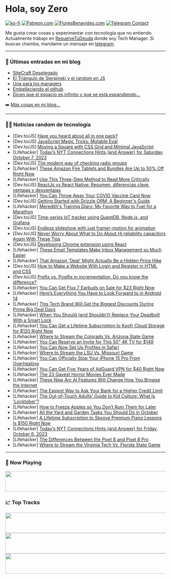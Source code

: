 # Hola, soy Zero

[![ko-fi](https://ko-fi.com/img/githubbutton_sm.svg)](https://ko-fi.com/J3J4N0LUK)
[![Patreon.com](https://img.shields.io/endpoint.svg?url=https%3A%2F%2Fshieldsio-patreon.vercel.app%2Fapi%3Fusername%3Dzerodragon%26type%3Dpatrons&style=for-the-badge)](https://patreon.com/zerodragon)
[![FloresBenavides.com](https://img.shields.io/website?down_message=oops&label=MiBlog&style=for-the-badge&up_message=online&url=https%3A%2F%2Ffloresbenavides.com)](https://floresbenavides.com)
[![Telegram Contact](https://img.shields.io/badge/escr%C3%ADbeme-ZeroDragon-%2326A5E4?style=for-the-badge&logo=telegram)](https://t.me/zerodragon)

Me gusta crear cosas y experimentar con tecnología que no entiendo.
Actualmente trabajo en [ResuelveTuDeuda](http://github.com/resuelve) donde soy Tech Manager.
Si buscas chamba, mandame un mensaje en [telegram](https://t.me/zerodragon).

---

### 📕 Últimas entradas en mi blog
<!-- BLOG-POST-LIST:START -->
- [SiteCraft Desplegado](https://floresbenavides.com/sitecraft-desplegado/)
- [El Triángulo de Sierpinski y el random en JS](https://floresbenavides.com/el-triangulo-de-sierpinski-y-el-random-en-js/)
- [Una para los managers](https://floresbenavides.com/una-para-los-managers/)
- [Embelleciendo el github](https://floresbenavides.com/embelleciendo-el-github/)
- [Dicen que el espacio es infinito y que se está expandiendo…](https://floresbenavides.com/dicen-que-el-espacio-es-infinito-y-que-se-esta-expandiendo/)
<!-- BLOG-POST-LIST:END -->

➡️ [Más cosas en mi blog...](https://floresbenavides.com)

---

### 👨‍💻 Noticias random de tecnología
<!-- TECH-POSTS:START -->
- [Dev.to/JS] [Have you heard about all in one pack?](https://dev.to/da7483/have-you-heard-about-all-in-one-pack-3b2o)
- [Dev.to/JS] [JavaScript Magic Tricks: Mutable Eval](https://dev.to/__28f08df2bb06aae67f97/javascript-magic-tricks-mutable-eval-2496)
- [Dev.to/JS] [Moving a Square with CSS Grid and Minimal JavaScript](https://dev.to/jcvb/moving-a-square-with-css-grid-and-minimal-javascript-2lal)
- [Lifehacker] [Today’s NYT Connections Hints &lpar;and Answer&rpar; for Saturday, October 7, 2023](https://lifehacker.com/nyt-connections-answer-today-october-7-2023-1850904847)
- [Dev.to/JS] [The modern way of checking radio groups](https://dev.to/latz/the-modern-way-of-checking-radio-groups-9j9)
- [Lifehacker] [These Amazon Fire Tablets and Bundles Are Up to 50% Off Right Now](https://lifehacker.com/these-amazon-fire-tablets-and-bundles-are-up-to-50-off-1850908376)
- [Lifehacker] [Use This Three-Step Method to Read More Critically](https://lifehacker.com/use-this-three-step-method-to-read-more-critically-1850907822)
- [Dev.to/JS] [ReactJs vs React Native: Resumen, diferencias clave, ventajas y desventajas](https://dev.to/ccaracach/reactjs-vs-react-native-resumen-diferencias-clave-ventajas-y-desventajas-1jmh)
- [Lifehacker] [You Can Throw Away Your COVID Vaccine Card Now](https://lifehacker.com/you-can-throw-away-your-covid-vaccine-card-now-1850907656)
- [Dev.to/JS] [Getting Started with Drizzle ORM: A Beginner&#39;s Guide](https://dev.to/franciscomendes10866/getting-started-with-drizzle-orm-a-beginners-tutorial-4782)
- [Lifehacker] [Meredith&#39;s Training Diary: My Favorite Way to Fuel for a Marathon](https://lifehacker.com/what-to-eat-before-and-during-a-marathon-1850907648)
- [Dev.to/JS] [Time-series IoT tracker using QuestDB, Node.js, and Grafana](https://dev.to/questdb/time-series-iot-tracker-using-questdb-nodejs-and-grafana-51ii)
- [Dev.to/JS] [Endless slideshow with just framer-motion for animation](https://dev.to/seniorui/endless-slideshow-with-just-framer-motion-for-animation-1jpe)
- [Dev.to/JS] [Never Worry About What to Do About Hi reliability capacitors Again With These Tips](https://dev.to/w46p38fb/never-worry-about-what-to-do-about-hi-reliability-capacitors-again-with-these-tips-2dlo)
- [Dev.to/JS] [Developing Chrome extension using React](https://dev.to/sanujbansal/developing-chrome-extension-using-react-2ena)
- [Lifehacker] [These Email Templates Make Inbox Management so Much Easier](https://lifehacker.com/these-email-templates-make-inbox-management-so-much-eas-1850907511)
- [Lifehacker] [That Amazon &#39;Deal&#39; Might Actually Be a Hidden Price Hike](https://lifehacker.com/that-amazon-deal-might-actually-be-a-hidden-price-hike-1849649849)
- [Dev.to/JS] [How to Make a Website With Login and Register in HTML and CSS](https://dev.to/onlineittutstutorials/how-to-make-a-website-with-login-and-register-in-html-and-css-36o2)
- [Dev.to/JS] [Prefix vs. Postfix in incrementation. Do you know the difference?](https://dev.to/jsowinska/prefix-vs-postfix-in-incrementation-do-you-know-the-difference-39i3)
- [Lifehacker] [You Can Get Flux 7 Earbuds on Sale for $23 Right Now](https://lifehacker.com/you-can-get-flux-7-earbuds-on-sale-for-23-right-now-1850899669)
- [Lifehacker] [Here’s Everything You Have to Look Forward to in Android 14](https://lifehacker.com/android-14-best-new-features-1850907386)
- [Lifehacker] [This Tech Brand Will Get the Biggest Discounts During Prime Big Deal Days](https://lifehacker.com/prime-day-is-best-for-exactly-one-type-of-tech-1849164435)
- [Lifehacker] [When You Should &lpar;and Shouldn&#39;t&rpar; Replace Your Deadbolt With a Smart Lock](https://lifehacker.com/smart-lock-vs-traditional-deadbolt-1850907262)
- [Lifehacker] [You Can Get a Lifetime Subscription to Koofr Cloud Storage for $120 Right Now](https://lifehacker.com/you-can-get-a-lifetime-subscription-to-koofr-cloud-stor-1850892687)
- [Lifehacker] [Where to Stream the Colorado Vs. Arizona State Game](https://lifehacker.com/where-to-stream-the-colorado-vs-arizona-state-game-1850907119)
- [Lifehacker] [You Can Reserve an Invite for This 50&quot; 4K TV for $149](https://lifehacker.com/you-can-reserve-an-invite-for-this-50-4k-tv-for-149-1850904808)
- [Lifehacker] [You Can Now Set Up Profiles in Safari](https://lifehacker.com/how-to-use-profiles-in-safari-1850906118)
- [Lifehacker] [Where to Stream the LSU Vs. Missouri Game](https://lifehacker.com/where-to-watch-the-lsu-vs-missouri-game-1850905184)
- [Lifehacker] [You Can Officially Stop Your iPhone 15 Pro From Overheating](https://lifehacker.com/iphone-15-pro-overheating-1850891798)
- [Lifehacker] [You Can Get Five Years of AdGuard VPN for $40 Right Now](https://lifehacker.com/you-can-get-five-years-of-adguard-vpn-for-40-right-now-1850891907)
- [Lifehacker] [The 23 Gayest Horror Movies Ever Made](https://lifehacker.com/the-23-gayest-horror-movies-ever-made-1850902784)
- [Lifehacker] [These New Arc Al Features Will Change How You Browse the Internet](https://lifehacker.com/these-new-arc-al-features-will-change-how-you-browse-th-1850905895)
- [Lifehacker] [The Easiest Way to Ask Your Bank for a Higher Credit Limit](https://lifehacker.com/the-easiest-way-to-ask-your-bank-for-a-higher-credit-li-1850903120)
- [Lifehacker] [The Out-of-Touch Adults&#39; Guide to Kid Culture: What Is &#39;Locktober&#39;?](https://lifehacker.com/the-out-of-touch-adults-guide-to-kid-culture-what-is-l-1850905693)
- [Lifehacker] [How to Freeze Apples so You Don’t Ruin Them for Later](https://lifehacker.com/how-to-freeze-apples-so-you-don-t-ruin-them-for-later-1850904637)
- [Lifehacker] [All the Yard and Garden Tasks You Should Do in October](https://lifehacker.com/all-the-yard-and-garden-tasks-you-should-do-in-october-1850901896)
- [Lifehacker] [A Lifetime Subscription to Skoove Premium Piano Lessons Is $150 Right Now](https://lifehacker.com/a-lifetime-subscription-to-skoove-premium-piano-lessons-1850892168)
- [Lifehacker] [Today’s NYT Connections Hints &lpar;and Answer&rpar; for Friday, October 6, 2023](https://lifehacker.com/nyt-connections-answer-today-october-6-2023-1850902590)
- [Lifehacker] [The Differences Between the Pixel 8 and Pixel 8 Pro](https://lifehacker.com/differences-between-the-pixel-8-and-pixel-8-pro-1850904755)
- [Lifehacker] [Where to Stream the Virginia Tech Vs. Florida State Game](https://lifehacker.com/where-to-stream-the-virginia-tech-vs-florida-state-gam-1850904662)<!-- TECH-POSTS:END -->

---

### 🎵 Now Playing
<a href="https://spotify-now-playing-dun.vercel.app/now-playing?open"><img src="https://spotify-now-playing-dun.vercel.app/now-playing" width="540" height="64"></a>

### 📈 Top Tracks
<a href="https://spotify-now-playing-dun.vercel.app/top-tracks?i=1&open"><img src="https://spotify-now-playing-dun.vercel.app/top-tracks?i=1" width="540" height="64"></a>
<a href="https://spotify-now-playing-dun.vercel.app/top-tracks?i=2&open"><img src="https://spotify-now-playing-dun.vercel.app/top-tracks?i=2" width="540" height="64"></a>
<a href="https://spotify-now-playing-dun.vercel.app/top-tracks?i=3&open"><img src="https://spotify-now-playing-dun.vercel.app/top-tracks?i=3" width="540" height="64"></a>
